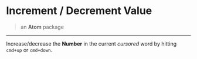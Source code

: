 # Increment / Decrement Value

> an **Atom** package

* * *

Increase/decrease the **Number** in the current *cursored* word by hitting `cmd+up` or `cmd+down`.
